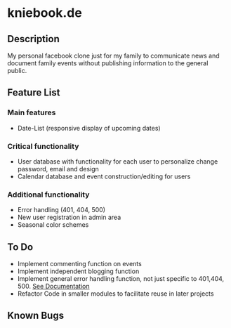 kniebook.de
=========================

Description
-------------------------
My personal facebook clone just for my family to communicate news and document family events without publishing information to the general public.

Feature List
-------------------------

### Main features
* Date-List (responsive display of upcoming dates)

### Critical functionality
* User database with functionality for each user to personalize change password, email and design
* Calendar database and event construction/editing for users

### Additional functionality
* Error handling (401, 404, 500)
* New user registration in admin area
* Seasonal color schemes

To Do
-------------------------
* Implement commenting function on events
* Implement independent blogging function
* Implement general error handling function, not just specific to 401,404, 500. [See Documentation](http://webapp-improved.appspot.com/guide/exceptions.html#guide-exceptions)
* Refactor Code in smaller modules to facilitate reuse in later projects

Known Bugs
-------------------------

